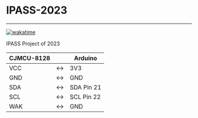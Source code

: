 # IPASS-2023
---
[![wakatime](https://wakatime.com/badge/github/LFGaming/IPASS-2023.svg)](https://wakatime.com/badge/github/LFGaming/IPASS-2023)

IPASS Project of 2023

|CJMCU-8128| |Arduino|
|---|---|---|
|VCC|<->|3V3|
|GND|<->|GND|
|SDA|<->|SDA Pin 21|
|SCL|<->|SCL Pin 22|
|WAK|<->|GND|
